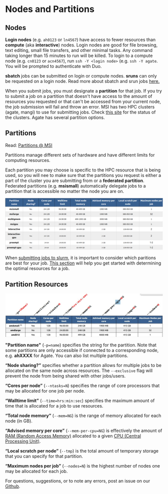 # Nodes and Partitions

## Nodes

**Login nodes** (e.g. `ah0123` or `ln4567`) have access to fewer resources than **compute** (aka **interactive**) nodes. Login nodes are good for file browsing, text editing, small file transfers, and other minimal tasks. Any command taking longer than 15 minutes to run will be killed. To login to a compute node (e.g. `cn0123` or `acn4567`), run `ssh -Y <login node>` (e.g. `ssh -Y agate`. You will be prompted to authenticate with Duo. 

**sbatch** jobs can be submitted on login or compute nodes. **sruns** can only be requested on a login node. Read more about sbatch and srun jobs [here.](slurm-params.md) 

When you submit jobs, you must designate a **partition** for that job. If you try to submit a job on a partition that doesn't have access to the amount of resources you requested or that can't be accessed from your current node, the job submission will fail and throw an error. MSI has two HPC clusters (agate, mangi) to use for submitting jobs.  Check [this site](https://status.msi.umn.edu/) for the status of the clusters. Agate has several partition options. 

## Partitions 

Read:  [Partitions @ MSI](https://www.msi.umn.edu/partitions)

Partitions manage different sets of hardware and have different limits for computing resources. 

Each partition you may choose is specific to the HPC resource that is being used, so you will nee to make sure that the partitions you request is either a part of the cluster you are submitting from or a **federated partition**. Federated partitions (e.g. **msismall**) automatically delegate jobs to a partition that is accessible no matter the node you are on.

![Federated Partitions](img/federated_partitions.png)

When [submitting jobs to slurm](slurm.md), it is important to consider which paritions are best for your job. [This section](optimizing.md) will help you get started with determining the optimal resources for a job. 

## Partition Resources

![Partions of MSI](img/partitions-example.jpeg)

**"Partition name"** (`-p=name`) specifies the string for the partition. Note that some partitions are only accessible if connected to a corresponding node, e.g. **ahXXXX** for Agate. You can also list multiple partitions. 

**“Node sharing?”** specifies whether a partition allows for multiple jobs to be allocated on the same node across resources. The `--exclusive` flag will prevent the node from being shared with other jobs/users. 

**“Cores per node”** (`--ntasks=N`) specifies the range of core processors that may be allocated for one job per node. 

**“Walltime limit”** (`--time=hrs:min:sec`) specifies the maximum amount of time that is allocated for a job to use resources. 

**“Total node memory”** (`--mem=NG`) is the range of memory allocated for each node (in GB). 

**“Advised memory per core”** (`--mem-per-cpu=NG`) is effectively the amount of [RAM (Random Access Memory)](https://www.howtogeek.com/697659/what-is-ram-everything-you-need-to-know/) allocated to a given [CPU (Central Processing Unit)](https://www.freecodecamp.org/news/what-is-cpu-meaning-definition-and-what-cpu-stands-for/). 

**“Local scratch per node”** (`--tmp`) is the total amount of temporary storage that you can specify for that partition. 

**“Maximum nodes per job”** (`--nodes=N`) is the highest number of nodes one may be allocated for each job.

For questions, suggestions, or to note any errors, post an issue on our [Github](https://github.com/DCAN-Labs/cdni-brain/issues).
